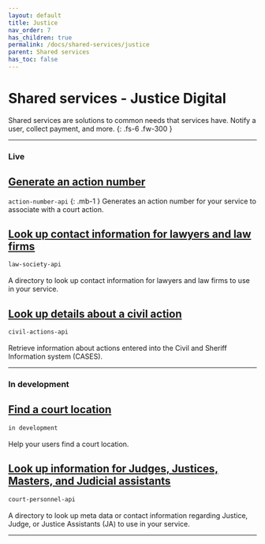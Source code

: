 ```yaml
---
layout: default
title: Justice
nav_order: 7
has_children: true
permalink: /docs/shared-services/justice
parent: Shared services
has_toc: false
---
```


# Shared services - Justice Digital

Shared services are solutions to common needs that services have. Notify a user, collect payment, and more.
{: .fs-6 .fw-300 }

---

### Live
## [Generate an action number](https://twjeffery.github.io/DIO-test-2/docs/shared-service/Justice/generate-an-action-number/)
`action-number-api`
{: .mb-1 }
Generates an action number for your service to associate with a court action.


## [Look up contact information for lawyers and law firms](https://twjeffery.github.io/DIO-test-2/docs/shared-service/Justice/look-up-contact-information-for-lawyers-and-law-firms/)
`law-society-api`
<br><br>
A directory to look up contact information for lawyers and law firms to use in your service.

## [Look up details about a civil action](https://twjeffery.github.io/DIO-test-2/docs/shared-service/Justice/look-up-details-about-a-civil-action/)
`civil-actions-api`
<br><br>
Retrieve information about actions entered into the Civil and Sheriff Information system (CASES).
<br>

---

### In development
## [Find a court location](https://twjeffery.github.io/DIO-test-2/docs/shared-service/Justice/find-a-court-location/)
`in development`
<br><br>
Help your users find a court location.

## [Look up information for Judges, Justices, Masters, and Judicial assistants](https://twjeffery.github.io/DIO-test-2/docs/shared-service/Justice/justice-ja-shared-directory/)
`court-personnel-api`
<br><br>
A directory to look up meta data or contact information regarding Justice, Judge, or Justice Assistants (JA) to use in your service.

---
